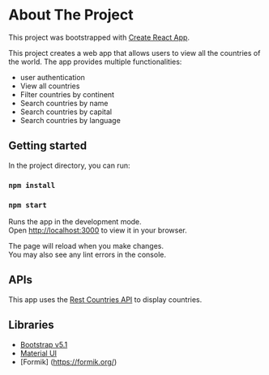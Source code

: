 # About The Project

This project was bootstrapped with [Create React App](https://github.com/facebook/create-react-app).

This project creates a web app that allows users to view all the countries of the world. The app provides multiple functionalities:

- user authentication
- View all countries
- Filter countries by continent
- Search countries by name
- Search countries by capital
- Search countries by language

## Getting started

In the project directory, you can run:

### `npm install`

### `npm start`

Runs the app in the development mode.\
Open [http://localhost:3000](http://localhost:3000) to view it in your browser.

The page will reload when you make changes.\
You may also see any lint errors in the console.

## APIs

This app uses the [Rest Countries API](https://restcountries.com/) to display countries.

## Libraries

- [Bootstrap v5.1](https://getbootstrap.com/)
- [Material UI](https://mui.com/)
- [Formik] (https://formik.org/)
